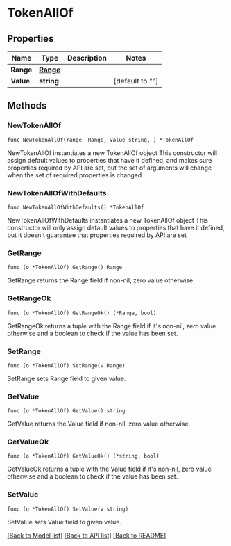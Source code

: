 # TokenAllOf

## Properties

Name | Type | Description | Notes
------------ | ------------- | ------------- | -------------
**Range** | [**Range**](Range.md) |  | 
**Value** | **string** |  | [default to ""]

## Methods

### NewTokenAllOf

`func NewTokenAllOf(range_ Range, value string, ) *TokenAllOf`

NewTokenAllOf instantiates a new TokenAllOf object
This constructor will assign default values to properties that have it defined,
and makes sure properties required by API are set, but the set of arguments
will change when the set of required properties is changed

### NewTokenAllOfWithDefaults

`func NewTokenAllOfWithDefaults() *TokenAllOf`

NewTokenAllOfWithDefaults instantiates a new TokenAllOf object
This constructor will only assign default values to properties that have it defined,
but it doesn't guarantee that properties required by API are set

### GetRange

`func (o *TokenAllOf) GetRange() Range`

GetRange returns the Range field if non-nil, zero value otherwise.

### GetRangeOk

`func (o *TokenAllOf) GetRangeOk() (*Range, bool)`

GetRangeOk returns a tuple with the Range field if it's non-nil, zero value otherwise
and a boolean to check if the value has been set.

### SetRange

`func (o *TokenAllOf) SetRange(v Range)`

SetRange sets Range field to given value.


### GetValue

`func (o *TokenAllOf) GetValue() string`

GetValue returns the Value field if non-nil, zero value otherwise.

### GetValueOk

`func (o *TokenAllOf) GetValueOk() (*string, bool)`

GetValueOk returns a tuple with the Value field if it's non-nil, zero value otherwise
and a boolean to check if the value has been set.

### SetValue

`func (o *TokenAllOf) SetValue(v string)`

SetValue sets Value field to given value.



[[Back to Model list]](../README.md#documentation-for-models) [[Back to API list]](../README.md#documentation-for-api-endpoints) [[Back to README]](../README.md)


